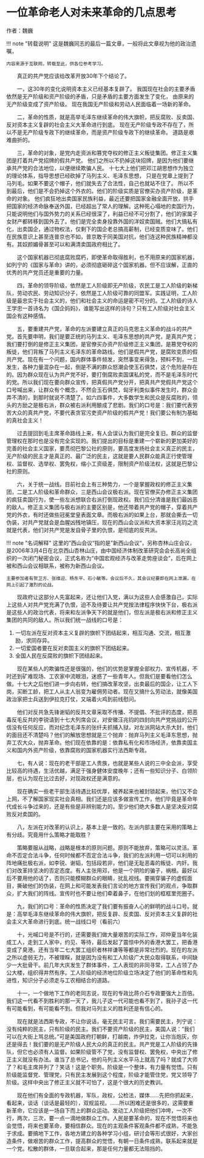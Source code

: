 # 一位革命老人对未来革命的几点思考

作者：魏巍

!!! note "转载说明"
    这是魏巍同志的最后一篇文章，一般将此文章视为他的政治遗嘱，
    
    内容来源于互联网，转载至此，供各位参考学习。

&emsp;&emsp;真正的共产党应该给改革开放30年下个结论了。

&emsp;&emsp;一，这30年的变化说明资本主义已经基本复辟了。
我国现在社会的主要矛盾依然是无产阶级和资产阶级的矛盾，只是矛盾的主要方面发生了变化，
由原来的无产阶级变成了资产阶级。
现在我国无产阶级和劳动人民面临着一场新的革命。

&emsp;&emsp;二，革命的性质，就是高举毛泽东继续革命的伟大旗帜，把反腐败、反卖国、反对资本主义复辟的社会主义大革命进行到底。
现在无产阶级专政不存在了，所以不是无产阶级专政下的继续革命，而是资产阶级专政下的继续革命。
道路是艰难曲折的。

&emsp;&emsp;三，革命的对象，是党内走资派和篡党夺权的修正主义叛徒集团。修正主义集团是打着共产党招牌的假共产党。
他们之所以不扔掉这块招牌，是因为他们要继承共产党的合法地位，以便继续欺骗人民。
十七大上他们把邓江胡思想作为独立的理论体系，指导思想已经砍掉了马列主义、毛泽东思想，
只是在党章上提到了马列毛。如果不要这个帽子，他们就失去了合法性，自己也就站不住了。
所以不到最后，他们是不会扔掉这个外衣的。他们的阶级实质是官僚买办资产阶级，是革命的对象。
他们疯狂地出卖国家民族利益，最近还要把国家金融全面开放，拱手把国家的经济命脉奉送外国，已经超出了常人的理解。这种死心塌地的卖国行为，只能说明他们与国外势力的关系已经很深了，利益已经不可分割了，他们的家属子女财产都转移到国外去了。他们是完全卖身投靠外国的洋奴卖国贼。他们大搞私有化，出卖国企，通过物权法，仅剩下的国企老总搞高薪制，已经变质变味了。他们在民族意识上甚至连普京也不如，普京敢于同美国对抗，他们连这种民族精神都没有。其奴颜媚骨甚至可以和满清卖国政府相比了。

&emsp;&emsp;这个国家机器已彻底腐败腐朽，即使革命取得胜利，也不用原来的国家机器，如列宁的《国家与革命》讲的，必须彻底砸碎这个国家机器。但不应误解，正直的优秀的共产党员还是重要的力量。

&emsp;&emsp;四，革命的领导阶级，依然是工人阶级即无产阶级，农民工是工人阶级的新梯队，劳动农民、劳动知识分子，依然是工人阶级可靠的同盟军。实践证明，工人阶级是最忠实于社会主义的，他们和社会主义的命运是密不可分的。工人阶级的诗人王学忠一首诗名为《国企妈妈》，谁能写出这样的诗句？只有工人阶级对社会主义国企有这种感情。

&emsp;&emsp;五，要重建共产党，革命的左派要建立真正的马克思主义革命的战斗的共产党。首先要申明，我们是要正统的马列主义、毛泽东思想的共产党，是真共产党；我们要打倒的是修正主义集团，是官僚买办资产阶级修正主义集团，是篡党夺权的叛徒，他们背叛了马列主义毛泽东的革命路线。他们是假共产党，是腐败变质的假共产党。现在有一个问题，国内群体事件频发，突然事变来得急，预料不到，一旦发生，各种力量混杂在一起，倒是不满的群众怒潮会使玉石俱焚，这个危险是存在的。因为群众现在认为共产党不好，要打倒腐败卖国谋私的党，而不是毛泽东时代的党。所以我们现在要向群众宣传，把真假共产党分开，把真共产党假共产党这个口号喊出来，让群众有个概念，不然会玉石俱焚，匈牙利类似事件发生时，群众会弄不清的，到那时就说不清楚了。如六四事件，大多数学生和民众是反腐败的，领头的方励之是极右派，群众被右派利用酿成了悲剧。我们的口号是：我们要代表劳苦大众的真共产党，不要代表贪官污吏资产阶级的假共产党！我们要公有制为基础的真社会主义！

&emsp;&emsp;过去提回到毛主席革命路线上来，有人会误认为我们是完全复旧。群众的监督管理权在那时也是没有完全实现的。我们提出的目标是重建一个崭新的更加美好的完善的社会主义国家，要贯彻巴黎公社的原则，要高度发扬社会主义真正的民主，无产阶级的民主才是真正的、最广泛的民主，这就是要人民群众能真正行使管理权、监督权、选举权、罢免权，缩小工资级差，限制资产阶级法权，这就是巴黎公社的原则。

&emsp;&emsp;六，关于统一战线。目前社会上有三种势力，一个是掌握政权的修正主义集团，二是工人阶级和革命群众，三是西山会议极右派。现在官僚买办修正主义集团的疯狂卖国行为，使一些左派想联合右派打倒现政权。我们应分清谁是我们最凶恶的敌人。修正主义集团与极右派的主要区别是，他还带着共产党的帽子，穿着共产党的外衣，有时还做些冠冕堂皇表面文章。而极右派的如果上台，那就会撕去一切伪装，对共产党就会是血腥凶残地镇压，现在的西山会议派和大资本家汪兆钧之流就是代表，他们对共产党是发自骨子里的仇恨，是彻底的反共派。

!!! note "名词解释"
    这里的”西山会议“指的是”新西山会议“，另称杏林山庄会议，是2006年3月4日在北京西山杏林山庄，由中国经济体制改革研究会会长高尚全组织的一次闭门秘密会议，正式名称为“中国宏观经济与改革走势座谈会”，后在网上被和西山会议相联系，被称为新西山会议。
    
    主要参加者有贺卫方、张维迎、杨东平、石小敏等。会议后不久，其会议纪要即在网上泄漏，在网上引起了激烈的论战。

&emsp;&emsp;现政府让这部分人先富起来，还让他们入党，满以为这些人会感激自己，实际上这些人对共产党充满了仇恨，迫不及待要让共产党按法律程序快快下台，极右派是这些人的政治代表，将来和左派争天下的就是他们，但左派是极右派和修正主义集团的共同的敌人。所以我们统一战线的口号是：

1. 一切左派在反对资本主义复辟的旗帜下团结起来，相互沟通、交流，相互激励，求同存异。
2. 一切爱国者要在反对卖国主义的旗帜下团结起来。
3. 全国人民在反腐败的旗帜下团结起来。

&emsp;&emsp;现在某些人的欺骗性还是很强的，他们的优势是掌握全部权力、宣传机器，不时还到矿难现场、工农家中流眼泪，迷惑了一些青年人。但我们是要看他们怎么做。十七大之后他们进一步向右转，他们搞改革攻坚，出卖最后的国企，让工人下岗，买断工龄，把工人从主人翁变为雇佣劳动者。现在又搞什么劳动法，就像美国政治家把士兵送到伊拉克打仗，又端着火鸡到前线慰问。

&emsp;&emsp;他们对反共急先锋谢韬的反共文章采取不传播、不提倡、不批评的态度，把恶毒反毛反共的李锐请到十七大列席会议，对安徽汪兆钧的四封向共产党挑战的公开信没有任何反应，而对纪念毛泽东的张纤夫抓捕入狱，对左派网站大杀大封，他们的面目还不清楚吗？他们的解放思想就是三个抛弃：抛弃马列主义毛泽东思想，抛弃工农大众，抛弃革命。他们现在依靠的是：依靠私有化和市场经济，依靠卖国主义和国内外资产阶级，依靠腐败的国家机器实行法西斯专政。

&emsp;&emsp;七，有人说：现在的老干部是工人贵族，也就是某些人说的三中全会派，享受比较高的待遇，生活优越，满足于强身健体安度晚年；还有一些知识分子、白领阶层，也认为现在比过去好，对现政权还是满意的。

&emsp;&emsp;现在确实一些老干部生活待遇比较优厚，被养起来也被封锁起来，他们又不会上网，不了解国家现实社会真相。我们还是应该多做宣传工作，他们毕竟是革命年代成长斗争过来的，还是有些是非辨别能力的。至少他们绝大多数人是坚决反对腐败反对卖国的。

&emsp;&emsp;八，左派在对改革的认识上，基本上是一致的。左派内部主要在采用的策略上有分歧。究竟用什么策略才能取胜？

&emsp;&emsp;策略要服从战略，战略是根本的原则问题。原则不能放弃，策略可以灵活。革命不否定合法斗争，任何时候都不否定合法斗争，我们的左派利用一切可以利用的阵地痛批极右派，如李锐、谢韬，包括段若非，他们是无耻恶毒的叛徒、内奸。我们对改革持坚决的否定态度。有人主张用邓，他是一个阴险的骗子，祸根。最好以后不要用他的话了，否则只能模糊群众的眼睛，扰乱视线。要揭穿骗子的虚假面目，撕破他们的伪装，在网上和可能发表我们言论的地方宣传我们的观点，争取群众，扩大我们的阵线。宣传时也不要让他们牵着鼻子，在他们划的框框里兜圈子。

&emsp;&emsp;九，我们的口号：革命的性质决定了我们要有振奋人心的鲜明的战斗口号。就是：高举毛泽东继续革命的伟大旗帜，把反复辟、反卖国、反对资本主义复辟的社会主义大革命进行到底。统一战线口号（看前六）

&emsp;&emsp;十，光喊口号是不行的，还需要我们做大量艰苦的实际工作，邓仲夏当年化装成工人，走到工人家中，约见、等待，最后发起了震惊中外的香港大罢工，把香港变成了臭港。还有当年二七大罢工组织者林祥谦等等都是非常壮烈的。现在的左派之所以虚弱无力，不被理睬，就是因为没有和工人阶级广大民众取得联系，中间缺少一大批骨干。前几年大庆发生了群体事件，工人表现的非同寻常，工人占领了办公大楼，组织得井然有序。工人阶级的经济地位阶级立场决定了他们的革命性和先进性，知识分子必须走与工农相结合的道路。

&emsp;&emsp;十一，一个做地下工作的老同志说，现在的专政比蒋介石专政要强大上百倍。我们这一代看不到胜利的那一天了，我儿子这一代可能也看不到了，我孙子这一代有可能看到，有可能看不到。但我对马列主义的胜利还是有信心的。

&emsp;&emsp;现在就是法西斯专政，不让你说话，毫无民主可言。我们需要民主，列宁说：没有纯粹的民主，只有阶级的民主。我们不要资产阶级的民主，美国人说：“我们可以在大街上骂总统。”可是美国政府打朝鲜，打越南，炸伊拉克，让你当炮灰，你还是得去！我们要的是无产阶级人民大众的真正的民主。共产党是工人阶级的先锋队，但它也必须有人监督。如果阶级管不了党，没有监督权、罢免权，中央出了修正主义就没有办法。谁当了总书记，他的马列主义水平马上就高了吗？就成了大师了？和毛主席并列了？笑话！这是个职务。阶级是一个整体，有力量有觉悟。只有阶级能监督党、管理党，只有民主发展到这个程度，阶级才能管住党，党又领导了阶级。这样中央出了修正主义就不可怕了，这是个很大的历史教训。

&emsp;&emsp;现在他们有全面的专政机器，军队，政权，公检法，媒体……先把你抓起来，看起来，谈话（谈话是最轻的），双规监视。……所以困难还是很多的，这需要重新革命，它应该是一场自下而上的群众运动。发动工人阶级把他们冲垮，一次不行，两次，三次，要一点一滴地做群众工作。人民是要革命的，现在不觉悟将来也会觉悟，将来也要革命，要相信群众。现在的主观条件客观条件都不成熟，不能急于求成。要搞地下工作，各地方建立的各种学习小组，研讨会等形式很好，大家创造条件，做艰苦的群众工作，提高群众的觉悟，有朝一日条件成熟，联系起来就是一个党。松散的群体，一旦联合起来，那是任何力量都无法阻挡的。


